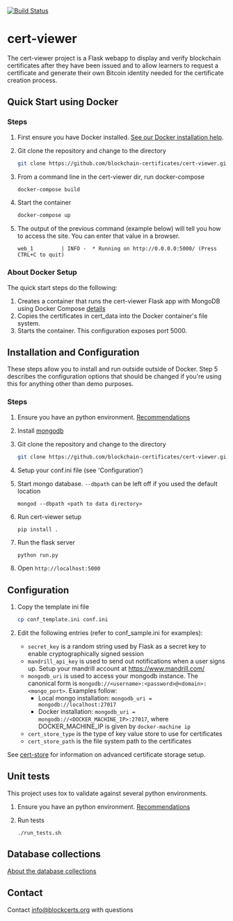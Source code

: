 [![Build Status](https://travis-ci.org/blockchain-certificates/cert-viewer.svg?branch=master)](https://travis-ci.org/blockchain-certificates/cert-viewer)

# cert-viewer

The cert-viewer project is a Flask webapp to display and verify blockchain certificates after they have been issued and
to allow learners to request a certificate and generate their own Bitcoin identity needed for the certificate creation
 process. 

## Quick Start using Docker

### Steps


1. First ensure you have Docker installed. [See our Docker installation help](https://github.com/blockchain-certificates/developer-common-docs/blob/master/docker_install.md).
   
2. Git clone the repository and change to the directory

    ```bash
    git clone https://github.com/blockchain-certificates/cert-viewer.git && cd cert-viewer
    ```

3. From a command line in the cert-viewer dir, run docker-compose

    ```bash
    docker-compose build
    ```

4. Start the container

    ```bash
    docker-compose up
    ```

5. The output of the previous command (example below) will tell you how to access the site. You can enter that value in a browser.
    ```
    web_1         | INFO -  * Running on http://0.0.0.0:5000/ (Press CTRL+C to quit)
    ```


### About Docker Setup
The quick start steps do the following:

1. Creates a container that runs the cert-viewer Flask app with MongoDB using Docker Compose [details](http://containertutorials.com/docker-compose/flask-mongo-compose.html)
2. Copies the certificates in cert_data into the Docker container's file system.
3. Starts the container. This configuration exposes port 5000.


## Installation and Configuration

These steps allow you to install and run outside outside of Docker. Step 5 describes the configuration options that
should be changed if you're using this for anything other than demo purposes.

### Steps

1. Ensure you have an python environment. [Recommendations](https://github.com/blockchain-certificates/developer-common-docs/blob/master/virtualenv.md)

2. Install [mongodb](https://docs.mongodb.com/v3.0/installation/)

3. Git clone the repository and change to the directory

    ```bash
    git clone https://github.com/blockchain-certificates/cert-viewer.git && cd cert-viewer
    ```

4. Setup your conf.ini file (see 'Configuration')

5. Start mongo database. `--dbpath` can be left off if you used the default location

    ```shell
    mongod --dbpath <path to data directory>
    ```

6. Run cert-viewer setup

    ```bash
    pip install .
    ```

7. Run the flask server

    ```shell
    python run.py
    ```

8. Open `http://localhost:5000`


## Configuration

1. Copy the template ini file

    ```bash
    cp conf_template.ini conf.ini
    ```
    
2. Edit the following entries (refer to conf_sample.ini for examples):
    - `secret_key` is a random string used by Flask as a secret key to enable cryptographically signed session
    - `mandrill_api_key` is used to send out notifications when a user signs up. Setup your mandrill account at https://www.mandrill.com/
    - `mongodb_uri` is used to access your mongodb instance. The canonical form is `mongodb://<username>:<password>@<domain>:<mongo_port>`. Examples follow:
         - Local mongo installation: `mongodb_uri = mongodb://localhost:27017`
         - Docker installation: `mongodb_uri = mongodb://<DOCKER_MACHINE_IP>:27017`, where DOCKER_MACHINE_IP is given by `docker-machine ip`
    - `cert_store_type` is the type of key value store to use for certificates
    - `cert_store_path` is the file system path to the certificates

See [cert-store](https://github.com/blockchain-certificates/cert-store) for information on advanced certificate storage setup.


## Unit tests

This project uses tox to validate against several python environments.

1. Ensure you have an python environment. [Recommendations](https://github.com/blockchain-certificates/developer-common-docs/blob/master/virtualenv.md)

2. Run tests
    ```
    ./run_tests.sh
    ```

## Database collections 

[About the database collections](docs/database_collections.md)

## Contact

Contact [info@blockcerts.org](mailto:info@blockcerts.org) with questions
